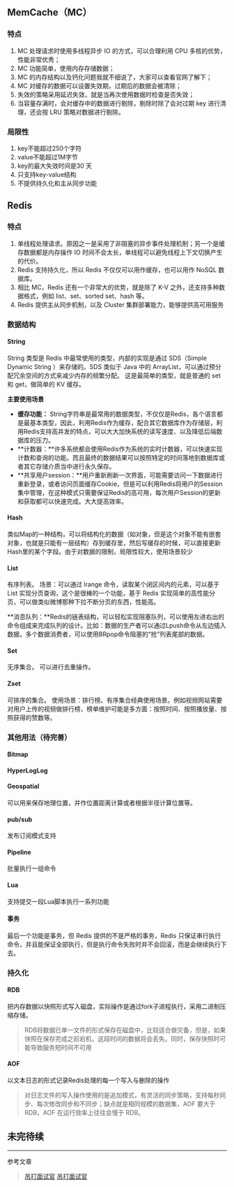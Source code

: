 ## MemCache（MC）

### 特点
1. MC 处理请求时使用多线程异步 IO 的方式，可以合理利用 CPU 多核的优势，性能非常优秀；
2. MC 功能简单，使用内存存储数据；
3. MC 的内存结构以及钙化问题我就不细说了，大家可以查看官网了解下；
4. MC 对缓存的数据可以设置失效期，过期后的数据会被清除；
5. 失效的策略采用延迟失效，就是当再次使用数据时检查是否失效；
6. 当容量存满时，会对缓存中的数据进行剔除，剔除时除了会对过期 key 进行清理，还会按 LRU 策略对数据进行剔除。

### 局限性
1. key不能超过250个字符
2. value不能超过1M字节
3. key的最大失效时间是30 天
4. 只支持key-value结构
5. 不提供持久化和主从同步功能

## Redis

### 特点
1. 单线程处理请求。原因之一是采用了非阻塞的异步事件处理机制；另一个是缓存数据都是内存操作 IO 时间不会太长，单线程可以避免线程上下文切换产生的代价。
2. Redis 支持持久化，所以 Redis 不仅仅可以用作缓存，也可以用作 NoSQL 数据库。
3. 相比 MC，Redis 还有一个非常大的优势，就是除了 K-V 之外，还支持多种数据格式，例如 list、set、sorted set、hash 等。
4. Redis 提供主从同步机制，以及 Cluster 集群部署能力，能够提供高可用服务

### 数据结构

#### String
String 类型是 Redis 中最常使用的类型，内部的实现是通过 SDS（Simple Dynamic String ）来存储的。SDS 类似于 Java 中的 ArrayList，可以通过预分配冗余空间的方式来减少内存的频繁分配。
这是最简单的类型，就是普通的 set 和 get，做简单的 KV 缓存。

**主要使用场景**
- **缓存功能：** String字符串是最常用的数据类型，不仅仅是Redis，各个语言都是最基本类型，因此，利用Redis作为缓存，配合其它数据库作为存储层，利用Redis支持高并发的特点，可以大大加快系统的读写速度、以及降低后端数据库的压力。
- **计数器：**许多系统都会使用Redis作为系统的实时计数器，可以快速实现计数和查询的功能。而且最终的数据结果可以按照特定的时间落地到数据库或者其它存储介质当中进行永久保存。
- **共享用户session：**用户重新刷新一次界面，可能需要访问一下数据进行重新登录，或者访问页面缓存Cookie，但是可以利用Redis将用户的Session集中管理，在这种模式只需要保证Redis的高可用，每次用户Session的更新和获取都可以快速完成。大大提高效率。

#### Hash
类似Map的一种结构，可以将结构化的数据（如对象，但是这个对象不能有嵌套对象，也就是只能有一层结构）存到缓存里，然后写缓存的时候，可以直接更新Hash里的某个字段。由于对数据的限制，局限性较大，使用场景较少

#### List
有序列表。
场景：可以通过 lrange 命令，读取某个闭区间内的元素，可以基于 List 实现分页查询，这个是很棒的一个功能，基于 Redis 实现简单的高性能分页，可以做类似微博那种下拉不断分页的东西，性能高。

**消息队列：**Redis的链表结构，可以轻松实现阻塞队列，可以使用左进右出的命令组成来完成队列的设计。比如：数据的生产者可以通过Lpush命令从左边插入数据，多个数据消费者，可以使用BRpop命令阻塞的“抢”列表尾部的数据。

#### Set
无序集合。
可以进行去重操作。

#### Zset
可排序的集合。
使用场景：排行榜。有序集合经典使用场景。例如视频网站需要对用户上传的视频做排行榜，榜单维护可能是多方面：按照时间、按照播放量、按照获得的赞数等。


### 其他用法（待完善）

#### Bitmap

#### HyperLogLog

#### Geospatial
可以用来保存地理位置，并作位置距离计算或者根据半径计算位置等。

#### pub/sub
发布订阅模式支持

#### Pipeline
批量执行一组命令

#### Lua
支持提交一段Lua脚本执行一系列功能

#### 事务
最后一个功能是事务，但 Redis 提供的不是严格的事务，Redis 只保证串行执行命令，并且能保证全部执行，但是执行命令失败时并不会回滚，而是会继续执行下去。


### 持久化

#### RDB
把内存数据以快照形式写入磁盘，实际操作是通过fork子进程执行，采用二进制压缩存储。
>RDB将数据已单一文件的形式保存在磁盘中，比较适合做灾备，但是，如果快照在保存完成之前宕机，这段时间的数据将会丢失。同时，保存快照时可能导致服务短时间不可用

#### AOF
以文本日志的形式记录Redis处理的每一个写入与删除的操作
>对日志文件的写入操作使用的是追加模式，有灵活的同步策略，支持每秒同步、每次修改同步和不同步；缺点就是相同规模的数据集，AOF 要大于 RDB，AOF 在运行效率上往往会慢于 RDB。


## 未完待续
---
参考文章
> [吊打面试官](https://juejin.im/post/5dc3a9fbf265da4d3c072eab)
> [吊打面试官](https://juejin.im/post/5dcaebea518825571f5c4ab0#comment)